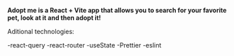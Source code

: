 **Adopt me is a React + Vite app that allows you to search for your favorite pet, look at it and then adopt it!**

Aditional technologies:

-react-query
-react-router
-useState
-Prettier
-eslint
